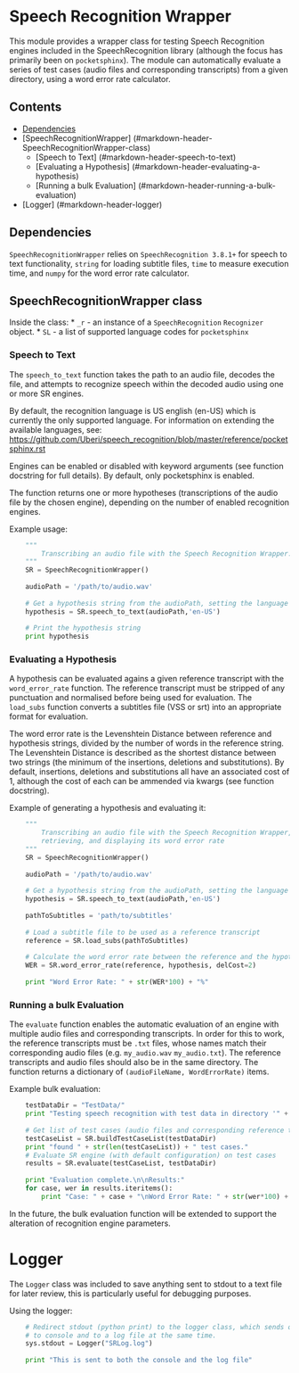 # Speech Recognition Wrapper

This module provides a wrapper class for testing Speech Recognition engines included in the SpeechRecognition library (although the focus has primarily been on `pocketsphinx`).  The module can automatically evaluate a series of test cases (audio files and corresponding transcripts) from a given directory, using a word error rate calculator.

## Contents

* [Dependencies](#markdown-header-dependencies)
* [SpeechRecognitionWrapper] (#markdown-header-SpeechRecognitionWrapper-class)
    * [Speech to Text] (#markdown-header-speech-to-text)
    * [Evaluating a Hypothesis] (#markdown-header-evaluating-a-hypothesis)
    * [Running a bulk Evaluation] (#markdown-header-running-a-bulk-evaluation)
* [Logger] (#markdown-header-logger)

## Dependencies
`SpeechRecognitionWrapper` relies on `SpeechRecognition 3.8.1+` for speech to text functionality, `string` for loading subtitle files, `time` to measure execution time, and `numpy` for the word error rate calculator.

## SpeechRecognitionWrapper class
Inside the class:
    * `_r` - an instance of a `SpeechRecognition` `Recognizer` object.
    * `SL` - a list of supported language codes for `pocketsphinx`

### Speech to Text
The `speech_to_text` function takes the path to an audio file, decodes the file, and attempts to recognize speech within the decoded audio using one or more SR engines.

By default, the recognition language is US english (en-US) which is currently the only supported language.  For information on extending the available languages, see: https://github.com/Uberi/speech_recognition/blob/master/reference/pocketsphinx.rst

Engines can be enabled or disabled with keyword arguments (see function docstring for full details).  By default, only pocketsphinx is enabled.

The function returns one or more hypotheses (transcriptions of the audio file by the chosen engine), depending on the number of enabled recognition engines.

Example usage:
```Python
    """
        Transcribing an audio file with the Speech Recognition Wrapper.
    """
    SR = SpeechRecognitionWrapper()
    
    audioPath = '/path/to/audio.wav'
    
    # Get a hypothesis string from the audioPath, setting the language tyo en-US
    hypothesis = SR.speech_to_text(audioPath,'en-US')
    
    # Print the hypothesis string
    print hypothesis
```

### Evaluating a Hypothesis
A hypothesis can be evaluated agains a given reference transcript with the `word_error_rate` function.  The reference transcript must be stripped of any punctuation and normalised before being used for evaluation.  The `load_subs` function converts a subtitles file (VSS or srt) into an appropriate format for evaluation.

The word error rate is the Levenshtein Distance between reference and hypothesis strings, divided by the number of words in the reference string.  The Levenshtein Distance is described as the shortest distance between two strings (the minimum of the insertions, deletions and substitutions).  By default, insertions, deletions and substitutions all have an associated cost of 1, although the cost of each can be ammended via kwargs (see function docstring). 

Example of generating a hypothesis and evaluating it:
```Python
    """
        Transcribing an audio file with the Speech Recognition Wrapper,
        retrieving, and displaying its word error rate
    """
    SR = SpeechRecognitionWrapper()
    
    audioPath = '/path/to/audio.wav'
    
    # Get a hypothesis string from the audioPath, setting the language tyo en-US
    hypothesis = SR.speech_to_text(audioPath,'en-US')
    
    pathToSubtitles = 'path/to/subtitles'
    
    # Load a subtitle file to be used as a reference transcript
    reference = SR.load_subs(pathToSubtitles)
    
    # Calculate the word error rate between the reference and the hypothesis, assigning a different deletion cost of 2.
    WER = SR.word_error_rate(reference, hypothesis, delCost=2)
    
    print "Word Error Rate: " + str(WER*100) + "%"
```


### Running a bulk Evaluation
The `evaluate` function enables the automatic evaluation of an engine with multiple audio files and corresponding transcripts.  In order for this to work, the reference transcripts must be `.txt` files, whose names match their corresponding audio files (e.g. `my_audio.wav` `my_audio.txt`).  The reference transcripts and audio files should also be in the same directory.
The function returns a dictionary of `(audioFileName, WordErrorRate)` items.

Example bulk evaluation:
```Python
    testDataDir = "TestData/"
    print "Testing speech recognition with test data in directory '" + testDataDir + "'"
    
    # Get list of test cases (audio files and corresponding reference transcripts) from test data directory
    testCaseList = SR.buildTestCaseList(testDataDir)
    print "found " + str(len(testCaseList)) + " test cases."
    # Evaluate SR engine (with default configuration) on test cases
    results = SR.evaluate(testCaseList, testDataDir)
    
    print "Evaluation complete.\n\nResults:"
    for case, wer in results.iteritems():
        print "Case: " + case + "\nWord Error Rate: " + str(wer*100) + "%"
```

In the future, the bulk evaluation function will be extended to support the alteration of recognition engine parameters.

# Logger
The `Logger` class was included to save anything sent to stdout to a text file for later review, this is particularly useful for debugging purposes.

Using the logger:
```Python
    # Redirect stdout (python print) to the logger class, which sends outstream
    # to console and to a log file at the same time.
    sys.stdout = Logger("SRLog.log")
    
    print "This is sent to both the console and the log file"
```